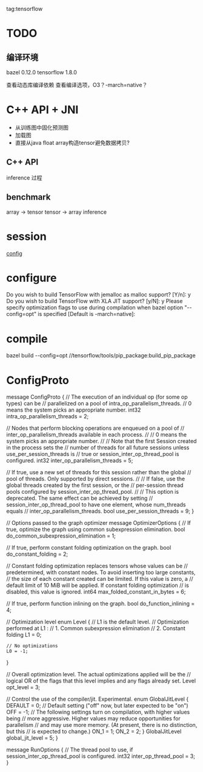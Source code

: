 tag:tensorflow

# TODO
## 编译环境
bazel 0.12.0
tensorflow 1.8.0

查看动态库编译依赖
查看编译选项，O3？-march=native？

# C++ API + JNI
- 从训练图中固化预测图
- 加载图
- 直接从java float array构造tensor避免数据拷贝?

## C++ API
inference 过程

## benchmark
array -> tensor
tensor -> array
inference


# session
[config](https://github.com/tensorflow/tensorflow/blob/r1.8/tensorflow/core/protobuf/config.proto)


# configure
Do you wish to build TensorFlow with jemalloc as malloc support? [Y/n]: y
Do you wish to build TensorFlow with XLA JIT support? [y/N]: y
Please specify optimization flags to use during compilation when bazel option "--config=opt" is specified [Default is -march=native]:

# compile
bazel build --config=opt //tensorflow/tools/pip_package:build_pip_package


# ConfigProto

message ConfigProto {
 // The execution of an individual op (for some op types) can be
  // parallelized on a pool of intra_op_parallelism_threads.
  // 0 means the system picks an appropriate number.
  int32 intra_op_parallelism_threads = 2;

  // Nodes that perform blocking operations are enqueued on a pool of
  // inter_op_parallelism_threads available in each process.
  //
  // 0 means the system picks an appropriate number.
  //
  // Note that the first Session created in the process sets the
  // number of threads for all future sessions unless use_per_session_threads is
  // true or session_inter_op_thread_pool is configured.
  int32 inter_op_parallelism_threads = 5;


  // If true, use a new set of threads for this session rather than the global
  // pool of threads. Only supported by direct sessions.
  //
  // If false, use the global threads created by the first session, or the
  // per-session thread pools configured by session_inter_op_thread_pool.
  //
  // This option is deprecated. The same effect can be achieved by setting
  // session_inter_op_thread_pool to have one element, whose num_threads equals
  // inter_op_parallelism_threads.
  bool use_per_session_threads = 9;
}

// Options passed to the graph optimizer
message OptimizerOptions {
  // If true, optimize the graph using common subexpression elimination.
  bool do_common_subexpression_elimination = 1;

  // If true, perform constant folding optimization on the graph.
  bool do_constant_folding = 2;

  // Constant folding optimization replaces tensors whose values can be
  // predetermined, with constant nodes. To avoid inserting too large constants,
  // the size of each constant created can be limited. If this value is zero, a
  // default limit of 10 MiB will be applied. If constant folding optimization
  // is disabled, this value is ignored.
  int64 max_folded_constant_in_bytes = 6;

  // If true, perform function inlining on the graph.
  bool do_function_inlining = 4;

  // Optimization level
  enum Level {
    // L1 is the default level.
    // Optimization performed at L1 :
    // 1. Common subexpression elimination
    // 2. Constant folding
    L1 = 0;

    // No optimizations
    L0 = -1;
  }

  // Overall optimization level. The actual optimizations applied will be the
  // logical OR of the flags that this level implies and any flags already set.
  Level opt_level = 3;

  // Control the use of the compiler/jit.  Experimental.
  enum GlobalJitLevel {
    DEFAULT = 0;  // Default setting ("off" now, but later expected to be "on")
    OFF = -1;
    // The following settings turn on compilation, with higher values being
    // more aggressive.  Higher values may reduce opportunities for parallelism
    // and may use more memory.  (At present, there is no distinction, but this
    // is expected to change.)
    ON_1 = 1;
    ON_2 = 2;
  }
  GlobalJitLevel global_jit_level = 5;
}

message RunOptions {
// The thread pool to use, if session_inter_op_thread_pool is configured.
  int32 inter_op_thread_pool = 3;
}